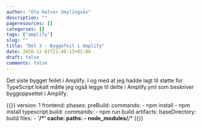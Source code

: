 ```yaml
---
author: "Ole Halvor Smylingsås"
description: ""
pageresources: []
categories: []
tags: ["amplify"]     
slug: ""
title: "Del 3 - Byggefeil i Amplify"
date: 2020-12-01T21:48:13+01:00
draft: false
comments: false
---
```


<!--more-->
Det siste bygget feilet i Amplify. I og med at jeg hadde lagt til støtte for TypeScript lokalt måtte jeg også legge til dette i Amplify.yml som beskriver byggoppsettet i Amplify.

{{<highlight yml>}}
version: 1
frontend:
  phases:
    preBuild:
      commands:
        - npm install
        - npm install typescript
    build:
      commands:
        - npm run build
  artifacts:
    baseDirectory: build
    files:
      - '**/*'
  cache:
    paths:
      - node_modules/**/*
{{</highlight>}}